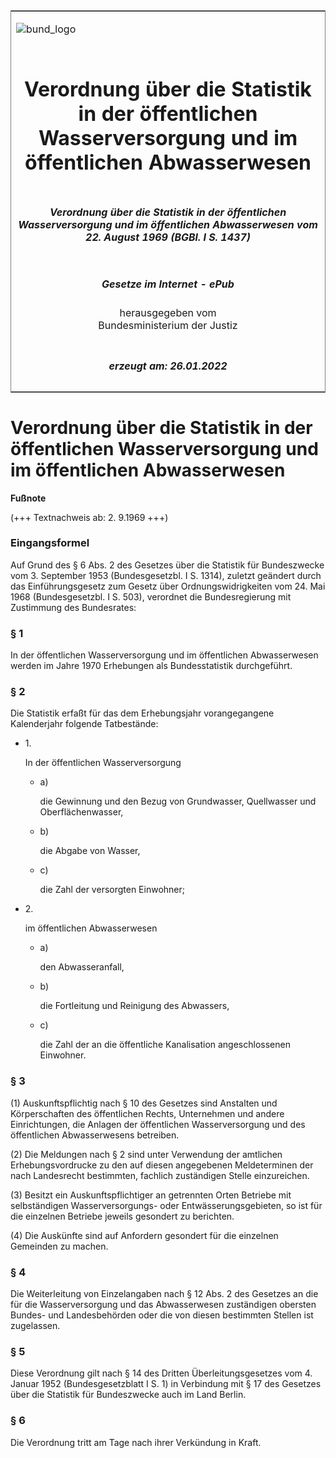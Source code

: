 <span id="DECKBLATT.html"></span>

<table border="0" frame="border" width="100%">

<tr valign="top">

<td align="left">

![bund\_logo](BfJ_2021_Web_de_de.gif)

</td>

<td align="right">

 

</td>

</tr>

<tr align="center" valign="middle">

<td colspan="2">

# Verordnung über die Statistik in der öffentlichen Wasserversorgung und im öffentlichen Abwasserwesen

</td>

</tr>

<tr align="center" valign="middle">

<td colspan="2">

##### Verordnung über die Statistik in der öffentlichen Wasserversorgung und im öffentlichen Abwasserwesen vom 22. August 1969 (BGBl. I S. 1437)

</td>

</tr>

<tr align="center" valign="middle">

<td colspan="2">

  
  

##### Gesetze im Internet - ePub  
  
herausgegeben vom  
Bundesministerium der Justiz

</td>

</tr>

<tr align="center" valign="bottom">

<td colspan="2">

  
  

##### erzeugt am: 26.01.2022

</td>

</tr>

</table>

<span id="BJNR014370969.html"></span>

# Verordnung über die Statistik in der öffentlichen Wasserversorgung und im öffentlichen Abwasserwesen

<div>

  
**Fußnote**

<div class="jnhtml">

<div>

<div class="jurAbsatz">

(+++ Textnachweis ab: 2. 9.1969 +++)

</div>

</div>

</div>

</div>

<span id="BJNR014370969BJNE000100328.html"></span>

### Eingangsformel  

<div>

<div class="jnhtml">

<div>

<div class="jurAbsatz">

Auf Grund des § 6 Abs. 2 des Gesetzes über die Statistik für
Bundeszwecke vom 3. September 1953 (Bundesgesetzbl. I S. 1314), zuletzt
geändert durch das Einführungsgesetz zum Gesetz über
Ordnungswidrigkeiten vom 24. Mai 1968 (Bundesgesetzbl. I S. 503),
verordnet die Bundesregierung mit Zustimmung des Bundesrates:

</div>

</div>

</div>

</div>

<span id="BJNR014370969BJNE000200328.html"></span>

### § 1  

<div>

<div class="jnhtml">

<div>

<div class="jurAbsatz">

In der öffentlichen Wasserversorgung und im öffentlichen Abwasserwesen
werden im Jahre 1970 Erhebungen als Bundesstatistik durchgeführt.

</div>

</div>

</div>

</div>

<span id="BJNR014370969BJNE000300328.html"></span>

### § 2  

<div>

<div class="jnhtml">

<div>

<div class="jurAbsatz">

Die Statistik erfaßt für das dem Erhebungsjahr vorangegangene
Kalenderjahr folgende Tatbestände:

  - 1\.
    
    <div style="">
    
    In der öffentlichen Wasserversorgung
    
      - a)
        
        <div style="">
        
        die Gewinnung und den Bezug von Grundwasser, Quellwasser und
        Oberflächenwasser,
        
        </div>
    
      - b)
        
        <div style="">
        
        die Abgabe von Wasser,
        
        </div>
    
      - c)
        
        <div style="">
        
        die Zahl der versorgten Einwohner;
        
        </div>
    
    </div>

  - 2\.
    
    <div style="">
    
    im öffentlichen Abwasserwesen
    
      - a)
        
        <div style="">
        
        den Abwasseranfall,
        
        </div>
    
      - b)
        
        <div style="">
        
        die Fortleitung und Reinigung des Abwassers,
        
        </div>
    
      - c)
        
        <div style="">
        
        die Zahl der an die öffentliche Kanalisation angeschlossenen
        Einwohner.
        
        </div>
    
    </div>

</div>

</div>

</div>

</div>

<span id="BJNR014370969BJNE000400328.html"></span>

### § 3  

<div>

<div class="jnhtml">

<div>

<div class="jurAbsatz">

(1) Auskunftspflichtig nach § 10 des Gesetzes sind Anstalten und
Körperschaften des öffentlichen Rechts, Unternehmen und andere
Einrichtungen, die Anlagen der öffentlichen Wasserversorgung und des
öffentlichen Abwasserwesens betreiben.

</div>

<div class="jurAbsatz">

(2) Die Meldungen nach § 2 sind unter Verwendung der amtlichen
Erhebungsvordrucke zu den auf diesen angegebenen Meldeterminen der nach
Landesrecht bestimmten, fachlich zuständigen Stelle einzureichen.

</div>

<div class="jurAbsatz">

(3) Besitzt ein Auskunftspflichtiger an getrennten Orten Betriebe mit
selbständigen Wasserversorgungs- oder Entwässerungsgebieten, so ist für
die einzelnen Betriebe jeweils gesondert zu berichten.

</div>

<div class="jurAbsatz">

(4) Die Auskünfte sind auf Anfordern gesondert für die einzelnen
Gemeinden zu machen.

</div>

</div>

</div>

</div>

<span id="BJNR014370969BJNE000500328.html"></span>

### § 4  

<div>

<div class="jnhtml">

<div>

<div class="jurAbsatz">

Die Weiterleitung von Einzelangaben nach § 12 Abs. 2 des Gesetzes an die
für die Wasserversorgung und das Abwasserwesen zuständigen obersten
Bundes- und Landesbehörden oder die von diesen bestimmten Stellen ist
zugelassen.

</div>

</div>

</div>

</div>

<span id="BJNR014370969BJNE000600328.html"></span>

### § 5  

<div>

<div class="jnhtml">

<div>

<div class="jurAbsatz">

Diese Verordnung gilt nach § 14 des Dritten Überleitungsgesetzes vom 4.
Januar 1952 (Bundesgesetzblatt I S. 1) in Verbindung mit § 17 des
Gesetzes über die Statistik für Bundeszwecke auch im Land Berlin.

</div>

</div>

</div>

</div>

<span id="BJNR014370969BJNE000700328.html"></span>

### § 6  

<div>

<div class="jnhtml">

<div>

<div class="jurAbsatz">

Die Verordnung tritt am Tage nach ihrer Verkündung in Kraft.

</div>

</div>

</div>

</div>
